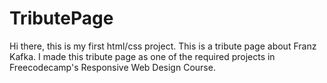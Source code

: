 # TributePage
Hi there, this is my first html/css project.
This is a tribute page about Franz Kafka.
I made this tribute page as one of the required projects in Freecodecamp's Responsive Web Design Course.
